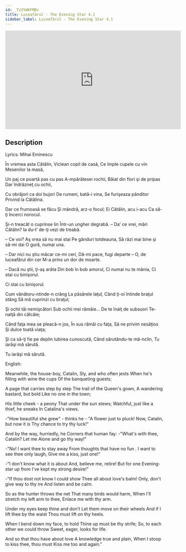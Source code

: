 ```yaml
---
id: _TzZtWKFMBc
title: Luceafărul - The Evening Star 4.1
sidebar_label: Luceafărul - The Evening Star 4.1
---
```


<iframe
  width="560"
  height="315"
  src="https://www.youtube.com/embed/_TzZtWKFMBc"
  title="YouTube video player"
  frameborder="0"
  allow="accelerometer; autoplay; clipboard-write; encrypted-media; gyroscope; picture-in-picture; web-share"
  referrerpolicy="strict-origin-when-cross-origin"
  allowfullscreen
></iframe>

## Description

Lyrics: Mihai Eminescu

În vremea asta Cătălin,
Viclean copil de casă,
Ce împle cupele cu vin
Mesenilor la masă,
 
Un paj ce poartă pas cu pas
A-mpărătesei rochii,
Băiat din flori şi de pripas
Dar îndrăzneţ cu ochii,
 
Cu obrăjori ca doi bujori
De rumeni, bată-i vina,
Se furişeaza pânditor
Privind la Cătălina.
 
Dar ce frumoasă se făcu
Şi mândră, arz-o focul;
Ei Cătălin, acu i-acu
Ca să-ţi încerci norocul.
 
Şi-n treacăt o cuprinse lin
Într-un ungher degrabă.
– Da’ ce vrei, mări Cătălin?
Ia du-t’ de-ţi vezi de treabă.
 
– Ce voi? Aş vrea să nu mai stai
Pe gânduri totdeauna,
Să râzi mai bine şi să-mi dai
O gură, numai una.
 
– Dar nici nu ştiu măcar ce-mi ceri,
Dă-mi pace, fugi departe –
O, de luceafărul din cer
M-a prins un dor de moarte.
 
– Dacă nu ştii, ţi-aş arăta
Din bob în bob amorul,
Ci numai nu te mânia,
Ci stai cu binişorul.

Ci stai cu binişorul.
 
Cum vânătoru-ntinde-n crâng
La păsărele laţul,
Când ţi-oi întinde braţul stâng
Să mă cuprinzi cu braţul;
 
Şi ochii tăi nemişcători
Sub ochii mei rămâie...
De te înalţ de subsuori
Te-nalţă din călcâie;
 
Când faţa mea se pleacă-n jos,
În sus rămâi cu faţa,
Să ne privim nesăţios
Şi dulce toată viaţa;
 
Şi ca să-ţi fie pe deplin
Iubirea cunoscută,
Când sărutându-te mă-nclin,
Tu iarăşi mă sărută.

Tu iarăşi mă sărută.

English:

Meanwhile, the house-boy, Catalin,
Sly, and who often jests
When he's filling with wine the cups
Of the banqueting guests;
 
A page that carries step by step
The trail of the Queen's gown,
A wandering bastard, but bold
Like no one in the town;
 
His little cheek - a peony
That under the sun stews;
Watchful, just like a thief, he sneaks
In Catalina's views.
 
-"How beautiful she grew" - thinks he -
"A flower just to pluck!
Now, Catalin, but now it is
Thy chance to try thy luck!"
 
And by the way, hurriedly, he
Corners that human fay:
-"What's with thee, Catalin? Let me
Alone and go thy way!"
 
-"No! I want thee to stay away
From thoughts that have no fun
. I want to see thee only laugh,
Give me a kiss, just one!"
 
-"I don't know what it is about
And, believe me, retire!
But for one Evening-star up from
I've kept my strong desire!"
 
-"If thou dost not know I could show
Thee all about love's balm!
Only, don't give way to thy ire
And listen and be calm.
 
So as the hunter throws the net
That many birds would harm,
When I'll stretch my left arm to thee,
Enlace me with thy arm.
 
Under my eyes keep thine and don't
Let them move on their wheels
And if I lift thee by the waist
Thou must lift on thy heels.
 
When I bend down my face, to hold
Thine up must be thy strife;
So, to each other we could throw
Sweet, eager, looks for life.
 
And so that thou have about love
A knowledge true and plain,
When I stoop to kiss thee, thou must
Kiss me too and again."
